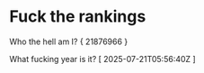 # Fuck the rankings

Who the hell am I?
{ 21876966 }

What fucking year is it?
[ 2025-07-21T05:56:40Z ]
